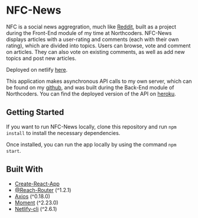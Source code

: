 # NFC-News

NFC is a social news aggregration, much like [Reddit](https://www.reddit.com/), built as a project during the Front-End module of my time at Northcoders. NFC-News displays articles with a user-rating and comments (each with their own rating), which are divided into topics. Users can browse, vote and comment on articles. They can also vote on existing comments, as well as add new topics and post new articles.

Deployed on netlify [here](https://nfc-news.netlify.com/).

This application makes asynchronous API calls to my own server, which can be found on my [github](https://github.com/NatClamp/nfc-news), and was built during the Back-End module of Northcoders. You can find the deployed version of the API on [heroku](https://nfc-news.herokuapp.com/api).

## Getting Started

If you want to run NFC-News locally, clone this repository and run `npm install` to install the necessary dependencies.

Once installed, you can run the app locally by using the command `npm start`.

## Built With

- [Create-React-App](https://github.com/facebook/create-react-app)
- [@Reach-Router](https://github.com/reach/router) (^1.2.1)
- [Axios](https://github.com/axios/axios) (^0.18.0)
- [Moment](https://momentjs.com/) (^2.23.0)
- [Netlify-cli](https://www.netlify.com/) (^2.6.1)
